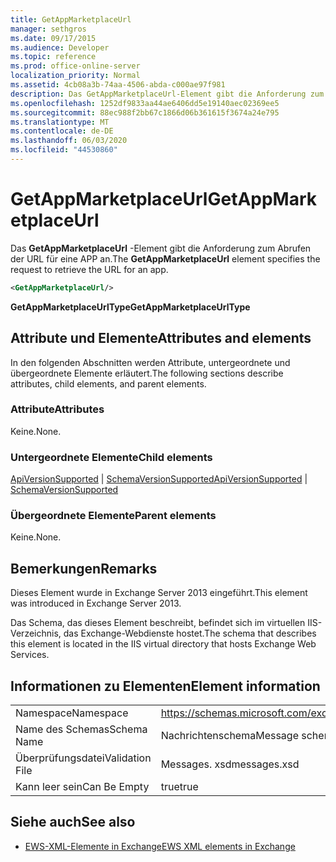 ```yaml
---
title: GetAppMarketplaceUrl
manager: sethgros
ms.date: 09/17/2015
ms.audience: Developer
ms.topic: reference
ms.prod: office-online-server
localization_priority: Normal
ms.assetid: 4cb08a3b-74aa-4506-abda-c000ae97f981
description: Das GetAppMarketplaceUrl-Element gibt die Anforderung zum Abrufen der URL für eine APP an.
ms.openlocfilehash: 1252df9833aa44ae6406dd5e19140aec02369ee5
ms.sourcegitcommit: 88ec988f2bb67c1866d06b361615f3674a24e795
ms.translationtype: MT
ms.contentlocale: de-DE
ms.lasthandoff: 06/03/2020
ms.locfileid: "44530860"
---
```

# <a name="getappmarketplaceurl"></a><span data-ttu-id="39dc8-103">GetAppMarketplaceUrl</span><span class="sxs-lookup"><span data-stu-id="39dc8-103">GetAppMarketplaceUrl</span></span>

<span data-ttu-id="39dc8-104">Das **GetAppMarketplaceUrl** -Element gibt die Anforderung zum Abrufen der URL für eine APP an.</span><span class="sxs-lookup"><span data-stu-id="39dc8-104">The **GetAppMarketplaceUrl** element specifies the request to retrieve the URL for an app.</span></span> 
  
```XML
<GetAppMarketplaceUrl/>
```

 <span data-ttu-id="39dc8-105">**GetAppMarketplaceUrlType**</span><span class="sxs-lookup"><span data-stu-id="39dc8-105">**GetAppMarketplaceUrlType**</span></span>
## <a name="attributes-and-elements"></a><span data-ttu-id="39dc8-106">Attribute und Elemente</span><span class="sxs-lookup"><span data-stu-id="39dc8-106">Attributes and elements</span></span>

<span data-ttu-id="39dc8-107">In den folgenden Abschnitten werden Attribute, untergeordnete und übergeordnete Elemente erläutert.</span><span class="sxs-lookup"><span data-stu-id="39dc8-107">The following sections describe attributes, child elements, and parent elements.</span></span>
  
### <a name="attributes"></a><span data-ttu-id="39dc8-108">Attribute</span><span class="sxs-lookup"><span data-stu-id="39dc8-108">Attributes</span></span>

<span data-ttu-id="39dc8-109">Keine.</span><span class="sxs-lookup"><span data-stu-id="39dc8-109">None.</span></span>
  
### <a name="child-elements"></a><span data-ttu-id="39dc8-110">Untergeordnete Elemente</span><span class="sxs-lookup"><span data-stu-id="39dc8-110">Child elements</span></span>

<span data-ttu-id="39dc8-111">[ApiVersionSupported](apiversionsupported.md)  |  [SchemaVersionSupported](schemaversionsupported.md)</span><span class="sxs-lookup"><span data-stu-id="39dc8-111">[ApiVersionSupported](apiversionsupported.md) | [SchemaVersionSupported](schemaversionsupported.md)</span></span>
  
### <a name="parent-elements"></a><span data-ttu-id="39dc8-112">Übergeordnete Elemente</span><span class="sxs-lookup"><span data-stu-id="39dc8-112">Parent elements</span></span>

<span data-ttu-id="39dc8-113">Keine.</span><span class="sxs-lookup"><span data-stu-id="39dc8-113">None.</span></span>
  
## <a name="remarks"></a><span data-ttu-id="39dc8-114">Bemerkungen</span><span class="sxs-lookup"><span data-stu-id="39dc8-114">Remarks</span></span>

<span data-ttu-id="39dc8-115">Dieses Element wurde in Exchange Server 2013 eingeführt.</span><span class="sxs-lookup"><span data-stu-id="39dc8-115">This element was introduced in Exchange Server 2013.</span></span>
  
<span data-ttu-id="39dc8-116">Das Schema, das dieses Element beschreibt, befindet sich im virtuellen IIS-Verzeichnis, das Exchange-Webdienste hostet.</span><span class="sxs-lookup"><span data-stu-id="39dc8-116">The schema that describes this element is located in the IIS virtual directory that hosts Exchange Web Services.</span></span>
  
## <a name="element-information"></a><span data-ttu-id="39dc8-117">Informationen zu Elementen</span><span class="sxs-lookup"><span data-stu-id="39dc8-117">Element information</span></span>

|||
|:-----|:-----|
|<span data-ttu-id="39dc8-118">Namespace</span><span class="sxs-lookup"><span data-stu-id="39dc8-118">Namespace</span></span>  <br/> |https://schemas.microsoft.com/exchange/services/2006/messages  <br/> |
|<span data-ttu-id="39dc8-119">Name des Schemas</span><span class="sxs-lookup"><span data-stu-id="39dc8-119">Schema Name</span></span>  <br/> |<span data-ttu-id="39dc8-120">Nachrichtenschema</span><span class="sxs-lookup"><span data-stu-id="39dc8-120">Message schema</span></span>  <br/> |
|<span data-ttu-id="39dc8-121">Überprüfungsdatei</span><span class="sxs-lookup"><span data-stu-id="39dc8-121">Validation File</span></span>  <br/> |<span data-ttu-id="39dc8-122">Messages. xsd</span><span class="sxs-lookup"><span data-stu-id="39dc8-122">messages.xsd</span></span>  <br/> |
|<span data-ttu-id="39dc8-123">Kann leer sein</span><span class="sxs-lookup"><span data-stu-id="39dc8-123">Can Be Empty</span></span>  <br/> |<span data-ttu-id="39dc8-124">true</span><span class="sxs-lookup"><span data-stu-id="39dc8-124">true</span></span>  <br/> |
   
## <a name="see-also"></a><span data-ttu-id="39dc8-125">Siehe auch</span><span class="sxs-lookup"><span data-stu-id="39dc8-125">See also</span></span>



- [<span data-ttu-id="39dc8-126">EWS-XML-Elemente in Exchange</span><span class="sxs-lookup"><span data-stu-id="39dc8-126">EWS XML elements in Exchange</span></span>](ews-xml-elements-in-exchange.md)

